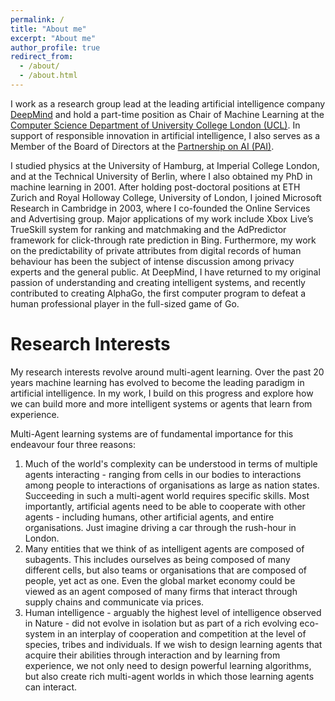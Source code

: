 ```yaml
---
permalink: /
title: "About me"
excerpt: "About me"
author_profile: true
redirect_from: 
  - /about/
  - /about.html
---
```

I work as a research group lead at the leading artificial intelligence company [DeepMind](https://deepmind.com/) and hold a part-time position as Chair of Machine Learning at the [Computer Science Department of University College London (UCL)](https://www.ucl.ac.uk/computer-science/). In support of responsible innovation in artificial intelligence, I also serves as a Member of the Board of Directors at the [Partnership on AI (PAI)](https://www.partnershiponai.org/). 

I studied physics at the University of Hamburg, at Imperial College London, and at the Technical University of Berlin, where I also obtained my PhD in machine learning in 2001. After holding post-doctoral positions at ETH Zurich and Royal Holloway College, University of London, I joined Microsoft Research in Cambridge in 2003, where I co-founded the Online Services and Advertising group. Major applications of my work include Xbox Live’s TrueSkill system for ranking and matchmaking and the AdPredictor framework for click-through rate prediction in Bing. Furthermore, my work on the predictability of private attributes from digital records of human behaviour has been the subject of intense discussion among privacy experts and the general public. At DeepMind, I have returned to my original passion of understanding and creating intelligent systems, and recently contributed to creating AlphaGo, the first computer program to defeat a human professional player in the full-sized game of Go.

Research Interests
======
My research interests revolve around multi-agent learning. Over the past 20 years machine learning has evolved to become the leading paradigm in artificial intelligence. In my work, I build on this progress and explore how we can build more and more intelligent systems or agents that learn from experience.

Multi-Agent learning systems are of fundamental importance for this endeavour four three reasons:
1. Much of the world's complexity can be understood in terms of multiple agents interacting - ranging from cells in our bodies to interactions among people to interactions of organisations as large as nation states. Succeeding in such a multi-agent world requires specific skills. Most importantly, artificial agents need to be able to cooperate with other agents - including humans, other artificial agents, and entire organisations. Just imagine driving a car through the rush-hour in London.
1. Many entities that we think of as intelligent agents are composed of subagents. This includes ourselves as being composed of many different cells, but also teams or organisations that are composed of people, yet act as one. Even the global market economy could be viewed as an agent composed of many firms that interact through supply chains and communicate via prices.
1. Human intelligence - arguably the highest level of intelligence observed in Nature - did not evolve in isolation but as part of a rich evolving eco-system in an interplay of cooperation and competition at the level of species, tribes and individuals. If we wish to design learning agents that acquire their abilities through interaction and by learning from experience, we not only need to design powerful learning algorithms, but also create rich multi-agent worlds in which those learning agents can interact.

